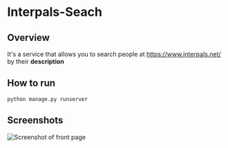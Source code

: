 # Interpals-Seach

## Overview
It's a service that allows you to search people at https://www.interpals.net/ by their **description**

## How to run
`
python manage.py runserver
`


## Screenshots

![Screenshot of front page]('images/screenshot.png')